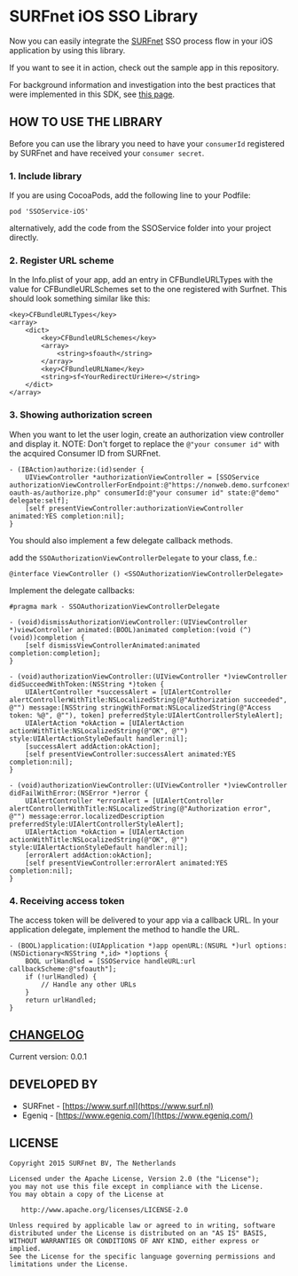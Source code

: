 SURFnet iOS SSO Library
===================================================

Now you can easily integrate the [SURFnet](https://www.surf.nl) SSO process flow in your iOS application by using this library.

If you want to see it in action, check out the sample app in this repository.

For background information and investigation into the best practices that were implemented in this SDK, see [this page](https://github.com/SURFnet/nonweb-demo/wiki/iOS).


HOW TO USE THE LIBRARY
-----

Before you can use the library you need to have your `consumerId` registered by SURFnet and have received your `consumer secret`.

### 1. Include library

If you are using CocoaPods, add the following line to your Podfile:

    pod 'SSOService-iOS'

alternatively, add the code from the SSOService folder into your project directly.

### 2. Register URL scheme

In the Info.plist of your app, add an entry in CFBundleURLTypes with the value for CFBundleURLSchemes set to the one registered with Surfnet.
This should look something similar like this:

    <key>CFBundleURLTypes</key>
    <array>
		<dict>
			<key>CFBundleURLSchemes</key>
			<array>
				<string>sfoauth</string>
			</array>
			<key>CFBundleURLName</key>
			<string>sf<YourRedirectUriHere></string>
		</dict>
    </array>

### 3. Showing authorization screen

When you want to let the user login, create an authorization view controller and display it.
NOTE: Don't forget to replace the `@"your consumer id"` with the acquired Consumer ID from SURFnet.

    - (IBAction)authorize:(id)sender {
        UIViewController *authorizationViewController = [SSOService authorizationViewControllerForEndpoint:@"https://nonweb.demo.surfconext.nl/php-oauth-as/authorize.php" consumerId:@"your consumer id" state:@"demo" delegate:self];
        [self presentViewController:authorizationViewController animated:YES completion:nil];
    }

You should also implement a few delegate callback methods.

add the `SSOAuthorizationViewControllerDelegate` to your class, f.e.:

    @interface ViewController () <SSOAuthorizationViewControllerDelegate>
    
Implement the delegate callbacks:

    #pragma mark - SSOAuthorizationViewControllerDelegate

    - (void)dismissAuthorizationViewController:(UIViewController *)viewController animated:(BOOL)animated completion:(void (^)(void))completion {
        [self dismissViewControllerAnimated:animated completion:completion];
    }

    - (void)authorizationViewController:(UIViewController *)viewController didSucceedWithToken:(NSString *)token {
        UIAlertController *successAlert = [UIAlertController alertControllerWithTitle:NSLocalizedString(@"Authorization succeeded", @"") message:[NSString stringWithFormat:NSLocalizedString(@"Access token: %@", @""), token] preferredStyle:UIAlertControllerStyleAlert];
        UIAlertAction *okAction = [UIAlertAction actionWithTitle:NSLocalizedString(@"OK", @"") style:UIAlertActionStyleDefault handler:nil];
        [successAlert addAction:okAction];
        [self presentViewController:successAlert animated:YES completion:nil];
    }

    - (void)authorizationViewController:(UIViewController *)viewController didFailWithError:(NSError *)error {
        UIAlertController *errorAlert = [UIAlertController alertControllerWithTitle:NSLocalizedString(@"Authorization error", @"") message:error.localizedDescription preferredStyle:UIAlertControllerStyleAlert];
        UIAlertAction *okAction = [UIAlertAction actionWithTitle:NSLocalizedString(@"OK", @"") style:UIAlertActionStyleDefault handler:nil];
        [errorAlert addAction:okAction];
        [self presentViewController:errorAlert animated:YES completion:nil];
    }

### 4. Receiving access token

The access token will be delivered to your app via a callback URL. In your application delegate, implement the method to handle the URL.

    - (BOOL)application:(UIApplication *)app openURL:(NSURL *)url options:(NSDictionary<NSString *,id> *)options {
        BOOL urlHandled = [SSOService handleURL:url callbackScheme:@"sfoauth"];
        if (!urlHandled) {
            // Handle any other URLs
        }
        return urlHandled;
    }



[CHANGELOG](https://github.com/SURFnet/nonweb-sso-ios/blob/master/CHANGELOG.md)
-----

Current version: 0.0.1


DEVELOPED BY
------------

* SURFnet - [https://www.surf.nl](https://www.surf.nl)
* Egeniq - [https://www.egeniq.com/](https://www.egeniq.com/)


LICENSE
-----

    Copyright 2015 SURFnet BV, The Netherlands

    Licensed under the Apache License, Version 2.0 (the "License");
    you may not use this file except in compliance with the License.
    You may obtain a copy of the License at

       http://www.apache.org/licenses/LICENSE-2.0

    Unless required by applicable law or agreed to in writing, software
    distributed under the License is distributed on an "AS IS" BASIS,
    WITHOUT WARRANTIES OR CONDITIONS OF ANY KIND, either express or implied.
    See the License for the specific language governing permissions and
    limitations under the License.